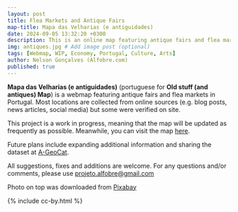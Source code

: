 ```yaml
---
layout: post
title: Flea Markets and Antique Fairs
map-title: Mapa das Velharias (e antiguidades)
date: 2024-09-05 13:32:20 +0300
description: This is an online map featuring antique fairs and flea markets in Portugal. # Add post description (optional)
img: antiques.jpg # Add image post (optional)
tags: [Webmap, WIP, Economy, Portugal, Culture, Arts]
author: Nelson Gonçalves (Alfobre.com) 
published: true
---
```


**Mapa das Velharias (e antiguidades)** (portuguese for **Old stuff (and antiques) Map**) is a webmap featuring antique fairs and flea markets in Portugal. Most locations are collected from online sources (e.g. blog posts, news articles, social media) but some were verified on site. 

This project is a work in progress, meaning that the map will be updated as frequently as possible. Meanwhile, you can visit the map [here](https://projetoalfobre.github.io/mapa-das-velharias/).

Future plans include expanding additional information and sharing the dataset at [A-GeoCat](https://a-geocat.alfobre.com/).

All suggestions, fixes and additions are welcome. For any questions and/or comments, please use projeto.alfobre@gmail.com 

Photo on top was downloaded from [Pixabay](https://pixabay.com/)


{% include cc-by.html %}
